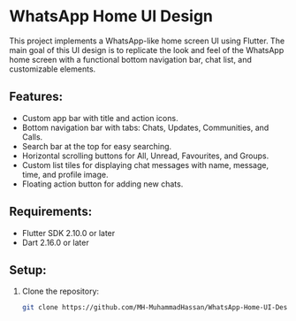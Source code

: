 # WhatsApp Home UI Design

This project implements a WhatsApp-like home screen UI using Flutter. The main goal of this UI design is to replicate the look and feel of the WhatsApp home screen with a functional bottom navigation bar, chat list, and customizable elements.

## Features:
- Custom app bar with title and action icons.
- Bottom navigation bar with tabs: Chats, Updates, Communities, and Calls.
- Search bar at the top for easy searching.
- Horizontal scrolling buttons for All, Unread, Favourites, and Groups.
- Custom list tiles for displaying chat messages with name, message, time, and profile image.
- Floating action button for adding new chats.

## Requirements:
- Flutter SDK 2.10.0 or later
- Dart 2.16.0 or later

## Setup:
1. Clone the repository:
   ```bash
   git clone https://github.com/MH-MuhammadHassan/WhatsApp-Home-UI-Design.git
